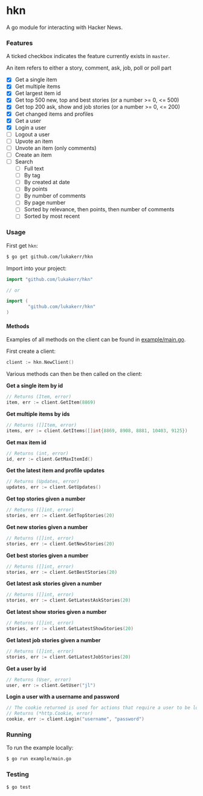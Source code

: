 # hkn

A go module for interacting with Hacker News.

### Features

A ticked checkbox indicates the feature currently exists in `master`.

An item refers to either a story, comment, ask, job, poll or poll part

- [x] Get a single item
- [x] Get multiple items
- [x] Get largest item id
- [x] Get top 500 new, top and best stories (or a number >= 0, <= 500)
- [x] Get top 200 ask, show and job stories (or a number >= 0, <= 200)
- [x] Get changed items and profiles
- [x] Get a user
- [x] Login a user
- [ ] Logout a user
- [ ] Upvote an item
- [ ] Unvote an item (only comments)
- [ ] Create an item
- [ ] Search
  - [ ] Full text
  - [ ] By tag
  - [ ] By created at date
  - [ ] By points
  - [ ] By number of comments
  - [ ] By page number
  - [ ] Sorted by relevance, then points, then number of comments
  - [ ] Sorted by most recent

### Usage

First get `hkn`:

```bash
$ go get github.com/lukakerr/hkn
```

Import into your project:

```go
import "github.com/lukakerr/hkn"

// or

import (
        "github.com/lukakerr/hkn"
)
```

#### Methods

Examples of all methods on the client can be found in [example/main.go](./example/main.go).

First create a client:

```go
client := hkn.NewClient()
```

Various methods can then be then called on the client:

**Get a single item by id**

```go
// Returns (Item, error)
item, err := client.GetItem(8869)
```

**Get multiple items by ids**

```go
// Returns ([]Item, error)
items, err := client.GetItems([]int{8869, 8908, 8881, 10403, 9125})
```

**Get max item id**

```go
// Returns (int, error)
id, err := client.GetMaxItemId()
```

**Get the latest item and profile updates**

```go
// Returns (Updates, error)
updates, err := client.GetUpdates()
```

**Get top stories given a number**

```go
// Returns ([]int, error)
stories, err := client.GetTopStories(20)
```

**Get new stories given a number**

```go
// Returns ([]int, error)
stories, err := client.GetNewStories(20)
```

**Get best stories given a number**

```go
// Returns ([]int, error)
stories, err := client.GetBestStories(20)
```

**Get latest ask stories given a number**

```go
// Returns ([]int, error)
stories, err := client.GetLatestAskStories(20)
```

**Get latest show stories given a number**

```go
// Returns ([]int, error)
stories, err := client.GetLatestShowStories(20)
```

**Get latest job stories given a number**

```go
// Returns ([]int, error)
stories, err := client.GetLatestJobStories(20)
```

**Get a user by id**

```go
// Returns (User, error)
user, err := client.GetUser("jl")
```

**Login a user with a username and password**

```go
// The cookie returned is used for actions that require a user to be logged in
// Returns (*http.Cookie, error)
cookie, err := client.Login("username", "password")
```

### Running

To run the example locally:

```bash
$ go run example/main.go
```

### Testing

```bash
$ go test
```
